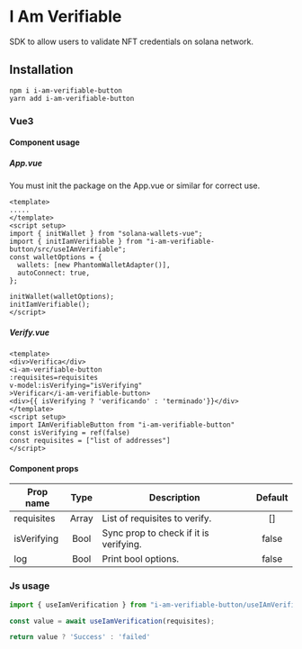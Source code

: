 # I Am Verifiable

SDK to allow users to validate NFT credentials on solana network.


## Installation

```
npm i i-am-verifiable-button
yarn add i-am-verifiable-button

```

### Vue3 

#### Component usage

##### App.vue
You must init the package on the App.vue or similar for correct use.
``` vue
<template>
.....
</template>
<script setup>
import { initWallet } from "solana-wallets-vue";
import { initIamVerifiable } from "i-am-verifiable-button/src/useIAmVerifiable";
const walletOptions = {
  wallets: [new PhantomWalletAdapter()],
  autoConnect: true,
};

initWallet(walletOptions);
initIamVerifiable();
</script>
```



##### Verify.vue
``` vue
<template>
<div>Verifica</div>
<i-am-verifiable-button
:requisites=requisites
v-model:isVerifying="isVerifying"
>Verificar</i-am-verifiable-button>
<div>{{ isVerifying ? 'verificando' : 'terminado'}}</div>
</template>
<script setup>
import IAmVerifiableButton from "i-am-verifiable-button"
const isVerifying = ref(false)
const requisites = ["list of addresses"] 
</script>
```

#### Component props

| Prop name  | Type | Description | Default |
| ------------- |:-------------:| ------------- |:-------------:|
| requisites      | Array     | List of requisites to verify.  | [] |
| isVerifying      | Bool     | Sync prop to check if it is verifying.  | false |
| log      | Bool     | Print bool options.  | false |

### Js usage

```js
import { useIamVerification } from "i-am-verifiable-button/useIAmVerifiable.js";

const value = await useIamVerification(requisites);

return value ? 'Success' : 'failed'
```